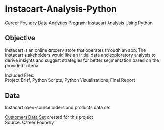 # Instacart-Analysis-Python
Career Foundry Data Analytics Program: Instacart Analysis Using Python  
## Objective  
Instacart is an online grocery store that operates through an app. The Instacart stakeholders would like an initial data and exploratory analysis to derive insights and suggest strategies for better segmentation based on the provided criteria.  

Included Files:  
Project Brief, Python Scripts, Python Visualizations, Final Report  

## Data  
Instacart open-source orders and products data set  

[Customers Data Set](https://s3.amazonaws.com/coach-courses-us/public/courses/data-immersion/A4/A4_Data_Assets/customers.zip) created for this project  
Source: Career Foundry  
